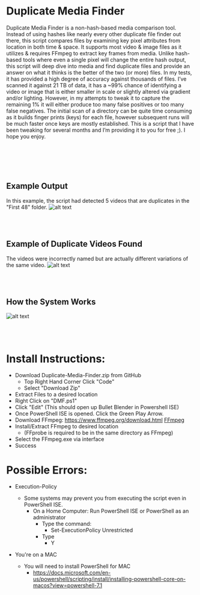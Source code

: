 # Duplicate Media Finder 


Duplicate Media Finder is a non-hash-based media comparison tool. Instead of using hashes like nearly every other duplicate file finder out there, this script compares files by examining key pixel attributes from location in both time & space. It supports most video & image files as it utilizes & requires FFmpeg to extract key frames from media. Unlike hash-based tools where even a single pixel will change the entire hash output, this script will deep dive into media and find duplicate files and provide an answer on what it thinks is the better of the two (or more) files. In my tests, it has provided a high degree of accuracy against thousands of files. I’ve scanned it against 21 TB of data, it has a ~99% chance of identifying a video or image that is either smaller in scale or slightly altered via gradient and/or lighting. However, in my attempts to tweak it to capture the remaining 1% it will either produce too many false positives or too many false negatives. The initial scan of a directory can be quite time consuming as it builds finger prints (keys) for each file, however subsequent runs will be much faster once keys are mostly established. This is a script that I have been tweaking for several months and I’m providing it to you for free ;). I hope you enjoy. 

<br/><br/><br/><br/>

## Example Output
In this example, the script had detected 5 videos that are duplicates in the "First 48" folder. 
![alt text](https://github.com/Jukari2003/Duplicate-Media-Finder/blob/main/Documentation/Example%20Output.png?raw=true)


<br/><br/>

## Example of Duplicate Videos Found
The videos were incorrectly named but are actually different variations of the same video.
![alt text](https://github.com/Jukari2003/Duplicate-Media-Finder/blob/main/Documentation/Duplicate%20Videos%20Example.png)

<br/><br/>

## How the System Works
![alt text](https://github.com/Jukari2003/Duplicate-Media-Finder/blob/main/Documentation/How%20it%20works.png)

<br/><br/>





  # Install Instructions:
  - Download Duplicate-Media-Finder.zip from GitHub
      - Top Right Hand Corner Click "Code"
      - Select "Download Zip"
  - Extract Files to a desired location
  - Right Click on "DMF.ps1"
  - Click "Edit"     (This should open up Bullet Blender in Powershell ISE)
  - Once PowerShell ISE is opened. Click the Green Play Arrow.
  - Download FFmpeg: https://www.ffmpeg.org/download.html [FFmpeg](https://www.ffmpeg.org/download.html) 
  - Install/Extract FFmpeg to desired location 
      - (FFprobe is required to be in the same directory as FFmpeg)
  - Select the FFmpeg.exe via interface
  - Success
        

  # Possible Errors:
- Execution-Policy 
  - Some systems may prevent you from executing the script even in PowerShell ISE.
      -   On a Home Computer: Run PowerShell ISE or PowerShell as an administrator
          - Type the command:
               -  Set-ExecutionPolicy Unrestricted
          - Type 
              -  Y

- You're on a MAC
  - You will need to install PowerShell for MAC
      - https://docs.microsoft.com/en-us/powershell/scripting/install/installing-powershell-core-on-macos?view=powershell-7.1
